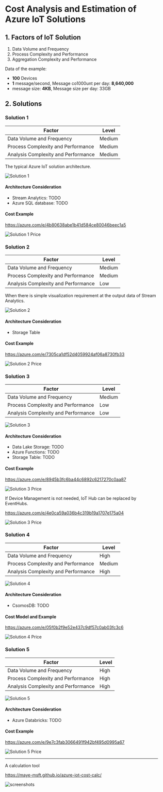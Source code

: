 # Cost Analysis and Estimation of Azure IoT Solutions



## 1. Factors of IoT Solution 

1. Data Volume and Frequency
2. Process Complexity and Performance
3. Aggregation Complexity and Performance

Data of the example:

* **100** Devices
* **1** message/second, Message co1000unt per day: **8,640,000**
* message size: **4KB**, Message size per day: 33GB 
 

## 2. Solutions

### Solution 1 <a id="solution1">
| Factor | Level |
| --- | --- |
| Data Volume and Frequency | Medium |
| Process Complexity and Performance | Medium |
| Analysis Complexity and Performance | Medium |

The typical Azure IoT solution architecture. 

![Solution 1](img/Solution1.PNG)

#### Architecture Consideration

* Stream Analytics: TODO
* Azure SQL database: TODO

#### Cost Example

https://azure.com/e/4b80638abe1b41d584ce80046beec1a5

![Solution 1 Price](img/Solution1Price.PNG)

### Solution 2 <a id="solution2">

| Factor | Level |
| --- | --- |
| Data Volume and Frequency | Medium |
| Process Complexity and Performance | Medium |
| Analysis Complexity and Performance | Low |

When there is simple visualization requirement at the output data of Stream Analytics.  

![Solution 2](img/Solution2.PNG)


#### Architecture Consideration

* Storage Table

#### Cost Example


https://azure.com/e/7305ca1df52d4059924af06a8730fb33

![Solution 2 Price](img/Solution2Price.PNG)

### Solution 3 <a id="solution3">

| Factor | Level |
| --- | --- |
| Data Volume and Frequency | Medium |
| Process Complexity and Performance | Low |
| Analysis Complexity and Performance | Low |


![Solution 3](img/Solution3.PNG)

#### Architecture Consideration

* Data Lake Storage: TODO
* Azure Functions: TODO
* Storage Table: TODO

#### Cost  Example

https://azure.com/e/8945b3fc6ba44c6892c6217270c0aa87

![Solution 3 Price](img/Solution3Price.PNG)

If Device Management is not needed, IoT Hub can be replaced by EventHubs.

https://azure.com/e/4e0ca59a036b4c319b19a1707e175a04

![Solution 3 Price](img/Solution3Price-eventHub.PNG)


### Solution 4 <a id="solution4">

| Factor | Level |
| --- | --- |
| Data Volume and Frequency | High |
| Process Complexity and Performance | Medium |
| Analysis Complexity and Performance | High |



![Solution 4](img/Solution4.PNG)

#### Architecture Consideration

* CsomosDB: TODO

#### Cost Model and Example

https://azure.com/e/05f0b2f9e52e437c9df57c0ab03fc3c6

![Solution 4 Price](img/Solution4Price.PNG)



### Solution 5 <a id="solution5">

| Factor | Level |
| --- | --- |
| Data Volume and Frequency | High |
| Process Complexity and Performance | High |
| Analysis Complexity and Performance | High |



![Solution 5](img/Solution5.PNG)

#### Architecture Consideration

* Azure Databricks: TODO

#### Cost Example

https://azure.com/e/9e7c3fab3066491f942bf495d0995a67

![Solution 5 Price](img/Solution5Price.PNG)

----------

A calculation tool

https://maye-msft.github.io/azure-iot-cost-calc/


![screenshots](img/screenshots.gif)